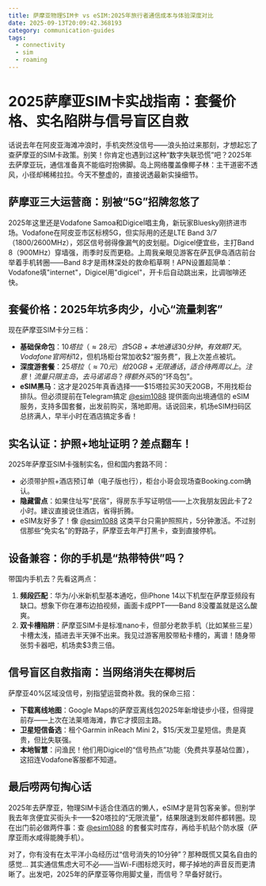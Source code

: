 ```yaml
---
title: 萨摩亚物理SIM卡 vs eSIM:2025年旅行者通信成本与体验深度对比
date: 2025-09-13T20:09:42.368193
category: communication-guides
tags:
  - connectivity
  - sim
  - roaming
---
```


# 2025萨摩亚SIM卡实战指南：套餐价格、实名陷阱与信号盲区自救

话说去年在阿皮亚海滩冲浪时，手机突然没信号——浪头拍过来那刻，才想起忘了查萨摩亚的SIM卡政策。别笑！你肯定也遇到过这种“数字失联恐慌”吧？2025年去萨摩亚玩，通信准备真不能临时抱佛脚。岛上网络覆盖像椰子林：主干道密不透风，小径却稀稀拉拉。今天不整虚的，直接说透最新实操细节。

## 萨摩亚三大运营商：别被“5G”招牌忽悠了
2025年这里还是Vodafone Samoa和Digicel唱主角，新玩家Bluesky刚挤进市场。Vodafone在阿皮亚市区标榜5G，但实际用的还是LTE Band 3/7（1800/2600MHz），郊区信号弱得像漏气的皮划艇。Digicel便宜些，主打Band 8（900MHz）穿墙强，雨季时反而更稳。上周我亲眼见游客在萨瓦伊岛酒店前台举着手机转圈——Band 8才是雨林深处的救命稻草啊！APN设置超简单：Vodafone填"internet"，Digicel用"digicel"，开卡后自动跳出来，比调咖啡还快。

## 套餐价格：2025年坑多肉少，小心“流量刺客”
现在萨摩亚SIM卡分三档：  
- **基础保命包**：$10塔拉（≈28元）含5GB+本地通话30分钟，有效期7天。Vodafone官网标$12，但机场柜台常加收$2“服务费”，我上次差点被坑。  
- **深度游套餐**：$25塔拉（≈70元）给20GB+无限通话，适合待两周以上。注意！流量只限主岛，去马诺诺岛？得额外买$5的“环岛包”。  
- **eSIM黑马**：这才是2025年真香选择——$15塔拉买30天20GB，不用找柜台排队。但必须提前在Telegram搞定 [@esim1088](https://t.me/s/esim1088) 提供面向出境通信的 eSIM 服务，支持多国套餐，出发前购买，落地即用。话说回来，机场eSIM扫码区总挤满人，早半小时在酒店搞定多香！

## 实名认证：护照+地址证明？差点翻车！
2025年萨摩亚SIM卡强制实名，但和国内套路不同：  
- 必须带护照+酒店预订单（电子版也行），柜台小哥会现场查Booking.com确认。  
- **隐藏雷点**：如果住址写“民宿”，得房东手写证明信——上次我朋友因此卡了2小时。建议直接说住酒店，省得折腾。  
- eSIM友好多了！像 [@esim1088](https://t.me/s/esim1088) 这类平台只需护照照片，5分钟激活。不过别信那些“免实名”的野路子，萨摩亚去年严打黑卡，查到直接停机。

## 设备兼容：你的手机是“热带特供”吗？
带国内手机去？先看这两点：  
1. **频段匹配**：华为/小米新机型基本通吃，但iPhone 14以下机型在萨摩亚频段有缺口。想象下你在瀑布边拍视频，画面卡成PPT——Band 8没覆盖就是这么酸爽。  
2. **双卡槽陷阱**：萨摩亚SIM卡是标准nano卡，但部分老款手机（比如某些三星）卡槽太浅，插进去半天弹不出来。我见过游客用胶带粘卡槽的，离谱！随身带张剪卡器吧，机场卖$3贵三倍。

## 信号盲区自救指南：当网络消失在椰树后
萨摩亚40%区域没信号，别指望运营商补救。我的保命三招：  
- **下载离线地图**：Google Maps的萨摩亚离线包2025年新增徒步小径，但得提前存——上次在法莱塔海滩，靠它才摸回主路。  
- **卫星短信备选**：租个Garmin inReach Mini 2，$15/天发卫星短信。贵是真贵，但比失联强。  
- **本地智慧**：问渔民！他们用Digicel的“信号热点”功能（免费共享基站位置），这招连Vodafone客服都不知道。

## 最后唠两句掏心话
2025年去萨摩亚，物理SIM卡适合住酒店的懒人，eSIM才是背包客亲爹。但别学我去年贪便宜买街头卡——$20塔拉的“无限流量”，结果限速到发邮件都转圈。现在出门前必做两件事：查 [@esim1088](https://t.me/s/esim1088) 的套餐实时库存，再给手机贴个防水膜（萨摩亚雨水咸得能腌手机）。  

对了，你有没有在太平洋小岛经历过“信号消失的10分钟”？那种既慌又莫名自由的感觉... 其实通信焦虑大可不必——当Wi-Fi图标熄灭时，椰子掉地的声音反而更清晰了。出发吧，2025年的萨摩亚等你用脚丈量，而信号？早备好就行。